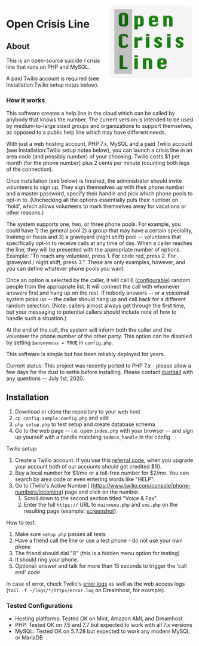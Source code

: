 <img align="right" src="ocl-logo.png" width="220" style="margin:7px; border-radius:10px" />

# Open Crisis Line

## About

This is an open-source suicide / crisis line that runs on PHP and MySQL.

A paid Twilio account is required (see Installation:Twilio setup notes below).  

### How it works

This software creates a help line in the cloud which can be called by anybody that knows the number.  The current version is intended to be used by medium-to-large sized groups and organizations to support themselves, as opposed to a public help line which may have different needs.

With just a web hosting account, PHP 7.x, MySQL and a paid Twilio account (see Installation:Twilio setup notes below), you can launch a crisis line in an area code (and possibly number) of your choosing. Twilio costs $1 per month (for the phone number) plus 2 cents per minute (counting both legs of the connection). 

Once installation (see below) is finished, the administrator should invite volunteers to sign up.  They sign themselves up with their phone number and a master password, specify their handle and pick which phone pools to opt-in to. (Unchecking all the options essentially puts their number on 'hold', which allows volunteers to mark themselves away for vacations or other reasons.)  

The system supports one, two, or three phone pools.  For example, you could have 1) the general pool 2) a group that may have a certain speciality, training or focus and 3) a graveyard (night shift) pool -- volunteers that specifically opt-in to receive calls at any time of day.  When a caller reaches the line, they will be presented with the appropriate number of options.  Example: "To reach any volunteer, press 1. For code red, press 2.  For graveyard / night shift, press 3.".  These are only examples, however, and you can define whatever phone pools you want.

Once an option is selected by the caller, it will call 6 ([configurable](https://github.com/dustball/opencrisisline/blob/master/config.sample)) random people from the appropriate list.  It will connect the call with whomever answers first and hang up on the rest.  If nobody answers -- or a voicemail system picks up -- the caller should hang up and call back for a different random selection.  (Note: callers almost always get through the first time, but your messaging to potential callers should include note of how to handle such a situation.)

At the end of the call, the system will inform both the caller and the volunteer the phone number of the other party.  This option can be disabled by setting `$anonymous = TRUE`  in `config.php`.  

This software is simple but has been reliably deployed for years.

Current status: This project was recently ported to PHP 7.x - please allow a few days for the dust to settle before installing.  Please contact [dustball](https://github.com/dustball) with any questions -- July 1st, 2020.

## Installation

1. Download or clone the repository to your web host
1. `cp config.sample config.php` and edit
1. `php setup.php` to test setup and create database schema 
1. Go to the web page -- i.e. open `index.php` with your browser -- and sign up yourself with a handle matching `$admin_handle` in the config

Twilio setup:

1. Create a Twilio account. If you use this [referral code](https://www.twilio.com/referral/WU8oSC), when you upgrade your account both of our accounts should get credited $10.
1. Buy a local number for $1/mo or a toll-free number for $2/mo.  You can search by area code or even entering words like "HELP".
1. Go to [Twilo's Active Number] (https://www.twilio.com/console/phone-numbers/incoming) page and click on the number.
    1. Scroll down to the second section titled "Voice & Fax".
    1. Enter the full `https://` URL to `mainmenu.php` and `sms.php` on the resulting page (example: [screenshot](https://i.imgur.com/0jy992M.png)).

How to test:

1. Make sure `setup.php` passes all tests 
1. Have a friend call the line or use a test phone - do not use your own phone 
1. The friend should dial "8" (this is a hidden menu option for testing)
1. It should ring your phone.  
1. Optional: answer and talk for more than 15 seconds to trigger the 'call end' code

In case of error, check Twilio's [error logs](https://www.twilio.com/console/debugger) as well as the web access logs (`tail -f ~/logs/*/https/error.log` on Dreamhost, for example).

### Tested Configurations

* Hosting platforms: Tested OK on Mint, Amazon AMI, and Dreamhost.   
* PHP: Tested OK on 7.5 and 7.7 but expected to work with all 7.x versions
* MySQL: Tested OK on 5.7.28 but expected to work any modern MySQL or MariaDB
